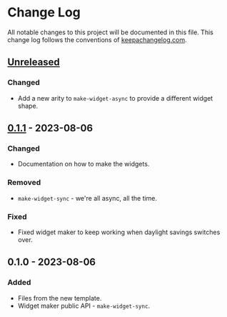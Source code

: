 # Change Log
All notable changes to this project will be documented in this file. This change log follows the conventions of [keepachangelog.com](http://keepachangelog.com/).

## [Unreleased]
### Changed
- Add a new arity to `make-widget-async` to provide a different widget shape.

## [0.1.1] - 2023-08-06
### Changed
- Documentation on how to make the widgets.

### Removed
- `make-widget-sync` - we're all async, all the time.

### Fixed
- Fixed widget maker to keep working when daylight savings switches over.

## 0.1.0 - 2023-08-06
### Added
- Files from the new template.
- Widget maker public API - `make-widget-sync`.

[Unreleased]: https://github.com/bunker-inspector/frontend/compare/0.1.1...HEAD
[0.1.1]: https://github.com/bunker-inspector/frontend/compare/0.1.0...0.1.1
